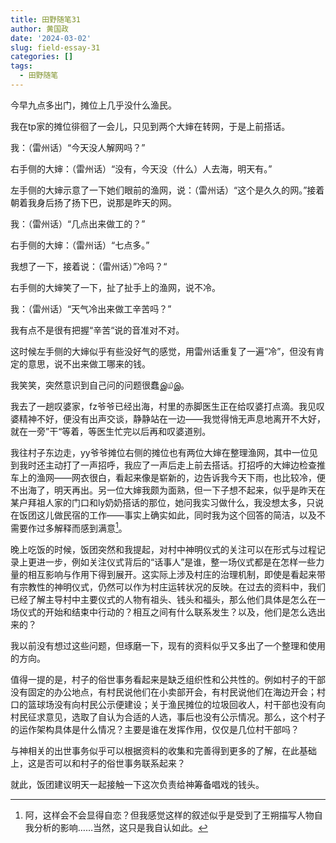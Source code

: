 ```yaml
---
title: 田野随笔31
author: 黄国政
date: '2024-03-02'
slug: field-essay-31
categories: []
tags:
  - 田野随笔
---
```


<!--more-->

今早九点多出门，摊位上几乎没什么渔民。

我在tp家的摊位徘徊了一会儿，只见到两个大婶在转网，于是上前搭话。

我：（雷州话）“今天没人解网吗？”

右手侧的大婶：（雷州话）“没有，今天没（什么）人去海，明天有。”

左手侧的大婶示意了一下她们眼前的渔网，说：（雷州话）“这个是久久的网。”接着朝着我身后扬了扬下巴，说那是昨天的网。

我：（雷州话）“几点出来做工的？”

右手侧的大婶：（雷州话）“七点多。”

我想了一下，接着说：（雷州话）”冷吗？“

右手侧的大婶笑了一下，扯了扯手上的渔网，说不冷。

我：（雷州话）“天气冷出来做工辛苦吗？”

我有点不是很有把握“辛苦“说的音准对不对。

这时候左手侧的大婶似乎有些没好气的感觉，用雷州话重复了一遍“冷”，但没有肯定的意思，说不出来做工哪来的钱。

我笑笑，突然意识到自己问的问题很蠢இ௰இ。

我去了一趟叹婆家，fz爷爷已经出海，村里的赤脚医生正在给叹婆打点滴。我见叹婆精神不好，便没有出声交谈，静静站在一边——我觉得悄无声息地离开不大好，就在一旁”干“等着，等医生忙完以后再和叹婆道别。

我往村子东边走，yy爷爷摊位右侧的摊位也有两位大婶在整理渔网，其中一位见到我时还主动打了一声招呼，我应了一声后走上前去搭话。打招呼的大婶边检查推车上的渔网——网衣很白，看起来像是崭新的，边告诉我今天下雨，也比较冷，便不出海了，明天再出。另一位大婶我颇为面熟，但一下子想不起来，似乎是昨天在某户拜祖人家的门口和ly奶奶搭话的那位，她问我实习做什么，我没想太多，只说在饭团这儿做民宿的工作——事实上确实如此，同时我为这个回答的简洁，以及不需要作过多解释而感到满意[^note1]。

[^note1]: 阿，这样会不会显得自恋？但我感觉这样的叙述似乎是受到了王朔描写人物自我分析的影响……当然，这只是我自认如此。

晚上吃饭的时候，饭团突然和我提起，对村中神明仪式的关注可以在形式与过程记录上更进一步，例如关注仪式背后的“话事人”是谁，整一场仪式都是在怎样一些力量的相互影响与作用下得到展开。这实际上涉及村庄的治理机制，即使是看起来带有宗教性的神明仪式，仍然可以作为村庄运转状况的反映。在过去的资料中，我们已经了解主导村中主要仪式的人物有祖头、钱头和福头，那么他们具体是怎么在一场仪式的开始和结束中行动的？相互之间有什么联系发生？以及，他们是怎么选出来的？

我以前没有想过这些问题，但琢磨一下，现有的资料似乎又多出了一个整理和使用的方向。

值得一提的是，村子的俗世事务看起来是缺乏组织性和公共性的。例如村子的干部没有固定的办公地点，有村民说他们在小卖部开会，有村民说他们在海边开会；村口的篮球场没有向村民公示便建设；关于渔民摊位的垃圾回收人，村干部也没有向村民征求意见，选取了自认为合适的人选，事后也没有公示情况。那么，这个村子的运作架构具体是什么情况？主要是谁在发挥作用，仅仅是几位村干部吗？

与神相关的出世事务似乎可以根据资料的收集和完善得到更多的了解，在此基础上，这是否可以和村子的俗世事务联系起来？

就此，饭团建议明天一起接触一下这次负责给神筹备唱戏的钱头。